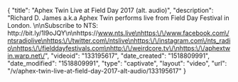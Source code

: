 {
    "title": "Aphex Twin Live at Field Day 2017 (alt. audio)",
    "description": "Richard D. James a.k.a Aphex Twin performs live from Field Day Festival in London. \n\nSubscribe to NTS: http:\/\/bit.ly\/1l9oJQY\n\nhttps:\/\/www.nts.live\nhttps:\/\/www.facebook.com\/ntsradiolive\nhttps:\/\/twitter.com\/ntslive\nhttps:\/\/instagram.com\/nts_radio\nhttps:\/\/fielddayfestivals.com\nhttp:\/\/weirdcore.tv\/\nhttps:\/\/aphextwin.warp.net\/",
    "videoid": "133195617",
    "date_created": "1518809991",
    "date_modified": "1518809991",
    "type": "captivate",
    "layout": "video",
    "url": "\/v\/aphex-twin-live-at-field-day-2017-alt-audio\/133195617"
}